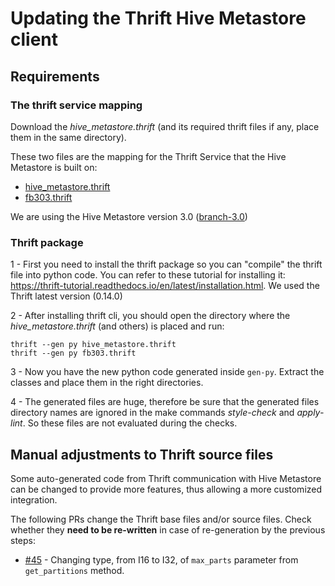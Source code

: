 # Updating the Thrift Hive Metastore client

## Requirements

### The thrift service mapping 
Download the _hive_metastore.thrift_ (and its required thrift files if any, place them in the same directory).

These two files are the mapping for the Thrift Service that the Hive Metastore is built on: 
- [hive_metastore.thrift](https://github.com/apache/hive/blob/branch-3.0/standalone-metastore/src/main/thrift/hive_metastore.thrift)
- [fb303.thrift](https://github.com/apache/thrift/blob/master/contrib/fb303/if/fb303.thrift)

We are using the Hive Metastore version 3.0 ([branch-3.0](https://github.com/apache/hive/tree/branch-3.0/standalone-metastore))

### Thrift package
 
1 - First you need to install the thrift package so you can "compile" the thrift file into python code. 
You can refer to these tutorial for installing it: https://thrift-tutorial.readthedocs.io/en/latest/installation.html. We used the Thrift latest version (0.14.0)

2 - After installing thrift cli, you should open the directory where the _hive_metastore.thrift_ (and others) is placed and run:
```shell
thrift --gen py hive_metastore.thrift
thrift --gen py fb303.thrift
```

3 - Now you have the new python code generated inside `gen-py`. Extract the classes and place them in the right directories.

4 - The generated files are huge, therefore be sure that the generated files directory names are ignored in the make commands _style-check_ and _apply-lint_. So these files are not evaluated during the checks.

## Manual adjustments to Thrift source files

Some auto-generated code from Thrift communication with Hive Metastore can be changed to provide more features, thus allowing a more customized integration.

The following PRs change the Thrift base files and/or source files. Check whether they **need to be re-written** in case of re-generation by the previous steps:
- [#45](https://github.com/quintoandar/hive-metastore-client/pull/45) - Changing type, from I16 to I32, of `max_parts` parameter from `get_partitions` method.
